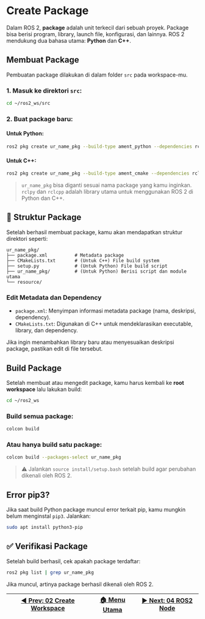 # Create Package

Dalam ROS 2, **package** adalah unit terkecil dari sebuah proyek. Package bisa berisi program, library, launch file, konfigurasi, dan lainnya. ROS 2 mendukung dua bahasa utama: **Python** dan **C++**.

## Membuat Package

Pembuatan package dilakukan di dalam folder `src` pada workspace-mu.

### 1. Masuk ke direktori `src`:

```bash
cd ~/ros2_ws/src
```

### 2. Buat package baru:

#### Untuk **Python**:

```bash
ros2 pkg create ur_name_pkg --build-type ament_python --dependencies rclpy
```

#### Untuk **C++**:

```bash
ros2 pkg create ur_name_pkg --build-type ament_cmake --dependencies rclcpp
```

> `ur_name_pkg` bisa diganti sesuai nama package yang kamu inginkan.  
> `rclpy` dan `rclcpp` adalah library utama untuk menggunakan ROS 2 di Python dan C++.


## 📁 Struktur Package

Setelah berhasil membuat package, kamu akan mendapatkan struktur direktori seperti:

```
ur_name_pkg/
├── package.xml          # Metadata package
├── CMakeLists.txt       # (Untuk C++) File build system
├── setup.py             # (Untuk Python) File build script
├── ur_name_pkg/         # (Untuk Python) Berisi script dan module utama
└── resource/
```

### Edit Metadata dan Dependency

- `package.xml`: Menyimpan informasi metadata package (nama, deskripsi, dependency).
- `CMakeLists.txt`: Digunakan di C++ untuk mendeklarasikan executable, library, dan dependency.

Jika ingin menambahkan library baru atau menyesuaikan deskripsi package, pastikan edit di file tersebut.


## Build Package

Setelah membuat atau mengedit package, kamu harus kembali ke **root workspace** lalu lakukan build:

```bash
cd ~/ros2_ws
```

### Build semua package:

```bash
colcon build
```

### Atau hanya build satu package:

```bash
colcon build --packages-select ur_name_pkg
```

> ⚠️ Jalankan `source install/setup.bash` setelah build agar perubahan dikenali oleh ROS 2.

## Error pip3?

Jika saat build Python package muncul error terkait pip, kamu mungkin belum menginstal `pip3`. Jalankan:

```bash
sudo apt install python3-pip
```
## ✅ Verifikasi Package

Setelah build berhasil, cek apakah package terdaftar:

```bash
ros2 pkg list | grep ur_name_pkg
```
Jika muncul, artinya package berhasil dikenali oleh ROS 2.

| [◀️ Prev: 02 Create Workspace](../02_create_workspace/) | [🏠 Menu Utama](/) | [▶️ Next: 04 ROS2 Node](../04_ros2_node/) |
| ------------------------------------------------------ | ----------------- | ---------------------------------------- |